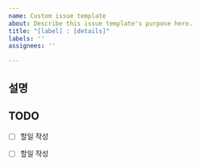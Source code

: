 ```yaml
---
name: Custom issue template
about: Describe this issue template's purpose here.
title: "[label] : [details]"
labels: ''
assignees: ''

---
```


## 설명

## TODO
  - [ ] 할일 작성
  - [ ] 할일 작성


